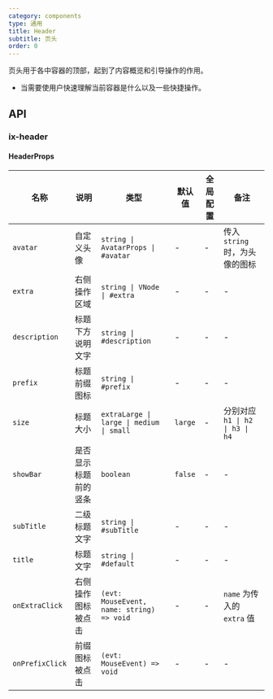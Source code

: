```yaml
---
category: components
type: 通用
title: Header
subtitle: 页头
order: 0
---
```


页头用于各中容器的顶部，起到了内容概览和引导操作的作用。

- 当需要使用户快速理解当前容器是什么以及一些快捷操作。

## API

### ix-header

#### HeaderProps

| 名称 | 说明 | 类型  | 默认值 | 全局配置 | 备注 |
| --- | --- | --- | --- | --- | --- |
| `avatar` | 自定义头像 | `string \| AvatarProps \| #avatar` | - | - | 传入 `string` 时，为头像的图标  |
| `extra` | 右侧操作区域 | `string \| VNode \| #extra` | - | - | - |
| `description` | 标题下方说明文字 | `string \| #description` | - | - | - |
| `prefix` | 标题前缀图标 | `string \| #prefix` | - | - | - |
| `size` | 标题大小 | `extraLarge \| large \| medium \| small` | `large` | - | 分别对应 `h1 \| h2 \| h3 \| h4` |
| `showBar` | 是否显示标题前的竖条 | `boolean` | `false` | - | - |
| `subTitle` | 二级标题文字 | `string \| #subTitle` | - | - | - |
| `title` | 标题文字 | `string \| #default` | - | - | - |
| `onExtraClick` | 右侧操作图标被点击 | `(evt: MouseEvent, name: string) => void` | - | - | `name` 为传入的 `extra` 值 |
| `onPrefixClick` | 前缀图标被点击 | `(evt: MouseEvent) => void` | - | - | - |
